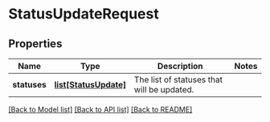# StatusUpdateRequest

## Properties
Name | Type | Description | Notes
------------ | ------------- | ------------- | -------------
**statuses** | [**list[StatusUpdate]**](StatusUpdate.md) | The list of statuses that will be updated. | 

[[Back to Model list]](../README.md#documentation-for-models) [[Back to API list]](../README.md#documentation-for-api-endpoints) [[Back to README]](../README.md)

